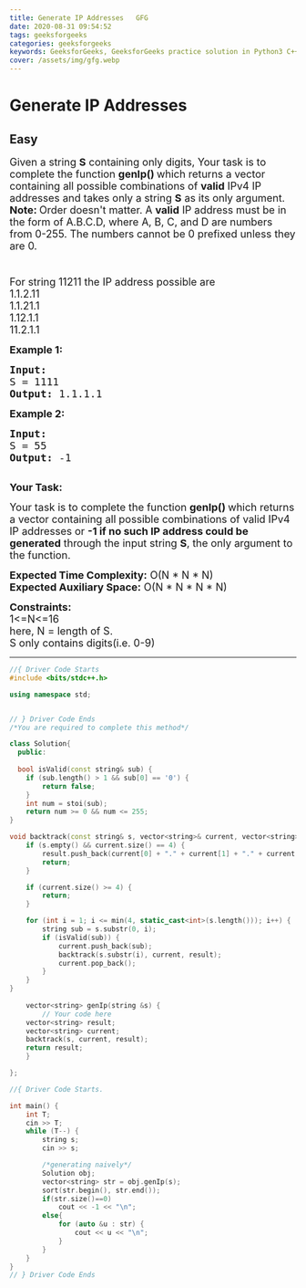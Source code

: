```yaml
---
title: Generate IP Addresses   GFG
date: 2020-08-31 09:54:52
tags: geeksforgeeks
categories: geeksforgeeks
keywords: GeeksforGeeks, GeeksforGeeks practice solution in Python3 C++ Java, Generate IP Addresses - GFG solution
cover: /assets/img/gfg.webp
---
```



# Generate IP Addresses
## Easy
<div class="problems_problem_content__Xm_eO"><p><span style="font-size:18px">Given a string <strong>S</strong>&nbsp;containing only digits, Your task is to complete the function <strong>genIp()&nbsp;</strong>which returns a vector containing all possible combinations&nbsp;of <strong>valid</strong> IPv4 IP addresses and takes only a string <strong>S</strong>&nbsp;as its only argument.<br>
<strong>Note: </strong>Order doesn't matter. A <strong>valid</strong> IP address must be in the form of A.B.C.D, where A, B, C, and D are numbers from 0-255. The numbers cannot be 0 prefixed unless they are 0.<br>
<br>
<br>
For string 11211 the IP address possible are&nbsp;<br>
1.1.2.11<br>
1.1.21.1<br>
1.12.1.1<br>
11.2.1.1</span></p>

<p><span style="font-size:18px"><strong>Example 1:</strong></span></p>

<pre><span style="font-size:18px"><strong>Input:
</strong>S = 1111
<strong>Output: </strong>1.1.1.1
</span></pre>

<p><span style="font-size:18px"><strong>Example 2:</strong></span></p>

<pre><span style="font-size:18px"><strong>Input:</strong>
S = 55
<strong>Output:</strong> -1</span></pre>

<p><br>
<span style="font-size:18px"><strong>Your Task:</strong></span></p>

<p><span style="font-size:18px">Your task is to complete the function <strong>genIp()&nbsp;</strong>which returns a vector containing all possible combinations&nbsp;of valid IPv4 IP addresses&nbsp;or <strong>-1 if no such IP address could be generated</strong> through the input string <strong>S</strong>,&nbsp;the only argument to the function.</span></p>

<p><span style="font-size:18px"><strong>Expected Time Complexity:</strong>&nbsp;O(N * N * N)<br>
<strong>Expected Auxiliary Space:</strong>&nbsp;O(N * N * N * N)</span></p>

<p><span style="font-size:18px"><strong>Constraints:</strong><br>
1&lt;=N&lt;=16<br>
here, N = length of S.<br>
S only contains digits(i.e. 0-9)</span></p>
</div>

---




```cpp
//{ Driver Code Starts
#include <bits/stdc++.h>

using namespace std;


// } Driver Code Ends
/*You are required to complete this method*/

class Solution{
  public:
  
  bool isValid(const string& sub) {
    if (sub.length() > 1 && sub[0] == '0') {
        return false;
    }
    int num = stoi(sub);
    return num >= 0 && num <= 255;
}

void backtrack(const string& s, vector<string>& current, vector<string>& result) {
    if (s.empty() && current.size() == 4) {
        result.push_back(current[0] + "." + current[1] + "." + current[2] + "." + current[3]);
        return;
    }

    if (current.size() >= 4) {
        return;
    }

    for (int i = 1; i <= min(4, static_cast<int>(s.length())); i++) {
        string sub = s.substr(0, i);
        if (isValid(sub)) {
            current.push_back(sub);
            backtrack(s.substr(i), current, result);
            current.pop_back();
        }
    }
}
  
    vector<string> genIp(string &s) {
        // Your code here
    vector<string> result;
    vector<string> current;
    backtrack(s, current, result);
    return result;
    }

};

//{ Driver Code Starts.

int main() {
    int T;
    cin >> T;
    while (T--) {
        string s;
        cin >> s;

        /*generating naively*/
        Solution obj;
        vector<string> str = obj.genIp(s);
        sort(str.begin(), str.end());
        if(str.size()==0)
            cout << -1 << "\n";
        else{
            for (auto &u : str) {
                cout << u << "\n";
            }
        }
    }
}
// } Driver Code Ends
```
